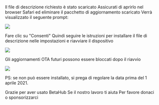 Il file di descrizione richiesto è stato scaricato
Assicurati di aprirlo nel browser Safari ed eliminare il pacchetto di aggiornamento scaricato
Verrà visualizzato il seguente prompt:

![][Install Profile Alert]

Fare clic su "Consenti"
Quindi seguire le istruzioni per installare il file di descrizione nelle impostazioni e riavviare il dispositivo

![][After Install Profile]

Gli aggiornamenti OTA futuri possono essere bloccati dopo il riavvio

![][System No Update]

PS: se non può essere installato, si prega di regolare la data prima del 1 aprile 2021.

Grazie per aver usato BetaHub
Se il nostro lavoro ti aiuta
Per favore donaci o sponsorizzarci

[Install Profile Alert]: https://tva1.sinaimg.cn/large/008i3skNgy1gwrggvxz5jj30gz0af0sn.jpg
[After Install Profile]: https://tva1.sinaimg.cn/large/008i3skNgy1gwrgh8ayj1j311q0hqdgm.jpg
[System No Update]: https://tva1.sinaimg.cn/large/008i3skNgy1gwrghbnw2ij30f10hqaa0.jpg

